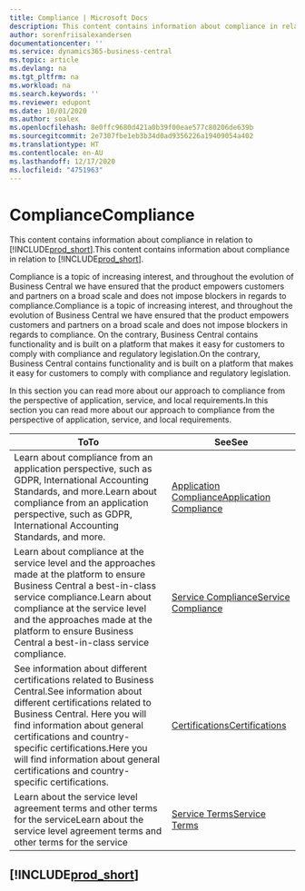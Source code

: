 ```yaml
---
title: Compliance | Microsoft Docs
description: This content contains information about compliance in relation to Business Central.
author: sorenfriisalexandersen
documentationcenter: ''
ms.service: dynamics365-business-central
ms.topic: article
ms.devlang: na
ms.tgt_pltfrm: na
ms.workload: na
ms.search.keywords: ''
ms.reviewer: edupont
ms.date: 10/01/2020
ms.author: soalex
ms.openlocfilehash: 8e0ffc9680d421a0b39f00eae577c80206de639b
ms.sourcegitcommit: 2e7307fbe1eb3b34d0ad9356226a19409054a402
ms.translationtype: HT
ms.contentlocale: en-AU
ms.lasthandoff: 12/17/2020
ms.locfileid: "4751963"
---
```

# <a name="compliance"></a><span data-ttu-id="c8370-103">Compliance</span><span class="sxs-lookup"><span data-stu-id="c8370-103">Compliance</span></span>

<span data-ttu-id="c8370-104">This content contains information about compliance in relation to [!INCLUDE[prod_short](../includes/prod_short.md)].</span><span class="sxs-lookup"><span data-stu-id="c8370-104">This content contains information about compliance in relation to [!INCLUDE[prod_short](../includes/prod_short.md)].</span></span>  

<span data-ttu-id="c8370-105">Compliance is a topic of increasing interest, and throughout the evolution of Business Central we have ensured that the product empowers customers and partners on a broad scale and does not impose blockers in regards to compliance.</span><span class="sxs-lookup"><span data-stu-id="c8370-105">Compliance is a topic of increasing interest, and throughout the evolution of Business Central we have ensured that the product empowers customers and partners on a broad scale and does not impose blockers in regards to compliance.</span></span> <span data-ttu-id="c8370-106">On the contrary, Business Central contains functionality and is built on a platform that makes it easy for customers to comply with compliance and regulatory legislation.</span><span class="sxs-lookup"><span data-stu-id="c8370-106">On the contrary, Business Central contains functionality and is built on a platform that makes it easy for customers to comply with compliance and regulatory legislation.</span></span>

<span data-ttu-id="c8370-107">In this section you can read more about our approach to compliance from the perspective of application, service, and local  requirements.</span><span class="sxs-lookup"><span data-stu-id="c8370-107">In this section you can read more about our approach to compliance from the perspective of application, service, and local  requirements.</span></span>

|<span data-ttu-id="c8370-108">**To**</span><span class="sxs-lookup"><span data-stu-id="c8370-108">**To**</span></span>|<span data-ttu-id="c8370-109">**See**</span><span class="sxs-lookup"><span data-stu-id="c8370-109">**See**</span></span>|  
|------------|-------------|  
|<span data-ttu-id="c8370-110">Learn about compliance from an application perspective, such as GDPR, International Accounting Standards, and more.</span><span class="sxs-lookup"><span data-stu-id="c8370-110">Learn about compliance from an application perspective, such as GDPR, International Accounting Standards, and more.</span></span>|[<span data-ttu-id="c8370-111">Application Compliance</span><span class="sxs-lookup"><span data-stu-id="c8370-111">Application Compliance</span></span>](compliance-application-compliance.md)|  
|<span data-ttu-id="c8370-112">Learn about compliance at the service level and the approaches made at the platform to ensure Business Central a best-in-class service compliance.</span><span class="sxs-lookup"><span data-stu-id="c8370-112">Learn about compliance at the service level and the approaches made at the platform to ensure Business Central a best-in-class service compliance.</span></span>|[<span data-ttu-id="c8370-113">Service Compliance</span><span class="sxs-lookup"><span data-stu-id="c8370-113">Service Compliance</span></span>](compliance-service-compliance.md)|  
|<span data-ttu-id="c8370-114">See information about different certifications related to Business Central.</span><span class="sxs-lookup"><span data-stu-id="c8370-114">See information about different certifications related to Business Central.</span></span> <span data-ttu-id="c8370-115">Here you will find information about general certifications and country-specific certifications.</span><span class="sxs-lookup"><span data-stu-id="c8370-115">Here you will find information about general certifications and country-specific certifications.</span></span>|[<span data-ttu-id="c8370-116">Certifications</span><span class="sxs-lookup"><span data-stu-id="c8370-116">Certifications</span></span>](compliance-certifications.md)|  
|<span data-ttu-id="c8370-117">Learn about the service level agreement terms and other terms for the service</span><span class="sxs-lookup"><span data-stu-id="c8370-117">Learn about the service level agreement terms and other terms for the service</span></span>|[<span data-ttu-id="c8370-118">Service Terms</span><span class="sxs-lookup"><span data-stu-id="c8370-118">Service Terms</span></span>](compliance-service-compliance.md#service-terms)|  

## [!INCLUDE[prod_short](../includes/free_trial_md.md)]  
